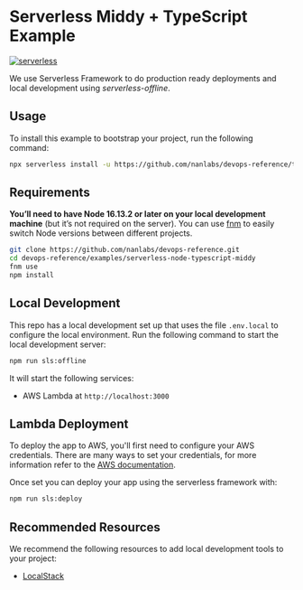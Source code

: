 # Serverless Middy + TypeScript Example

[![serverless](http://public.serverless.com/badges/v3.svg)](http://www.serverless.com)

We use Serverless Framework to do production ready deployments and local development using
_serverless-offline_.

## Usage

To install this example to bootstrap your project, run the following command:

```sh
npx serverless install -u https://github.com/nanlabs/devops-reference/tree/main/examples/serverless-node-typescript-middy -n my-project
```

## Requirements

**You’ll need to have Node 16.13.2 or later on your local development machine** (but it’s not required on the server). You can use [fnm](https://github.com/Schniz/fnm) to easily switch Node versions between different projects.

```sh
git clone https://github.com/nanlabs/devops-reference.git
cd devops-reference/examples/serverless-node-typescript-middy
fnm use
npm install
```

## Local Development

This repo has a local development set up that uses the file `.env.local` to configure the local environment.
Run the following command to start the local development server:

```sh
npm run sls:offline
```

It will start the following services:

- AWS Lambda at `http://localhost:3000`

## Lambda Deployment

To deploy the app to AWS, you'll first need to configure your AWS credentials. There are many ways
to set your credentials, for more information refer to the [AWS documentation](https://docs.aws.amazon.com/cli/latest/userguide/cli-configure-quickstart.html).

Once set you can deploy your app using the serverless framework with:

```sh
npm run sls:deploy
```

## Recommended Resources

We recommend the following resources to add local development tools to your project:

- [LocalStack](https://github.com/nanlabs/devops-reference/tree/main/examples/compose-localstack/)
